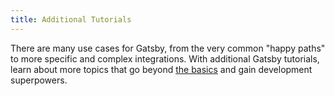 ```yaml
---
title: Additional Tutorials
---
```


There are many use cases for Gatsby, from the very common "happy paths" to more specific and complex integrations. With additional Gatsby tutorials, learn about more topics that go beyond [the basics](/tutorial/) and gain development superpowers.

<GuideList items={props.item.children} />
